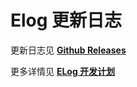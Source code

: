 # Elog 更新日志

更新日志见 [**Github Releases**](https://github.com/LetTTGACO/elog/releases)

更多详情见 [**ELog 开发计划**](https://www.notion.so/1874/Elog-91dd2037c9c847e6bc90b712b124189c?pvs=4)
